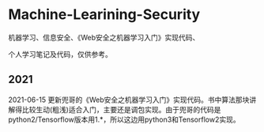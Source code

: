 # Machine-Learining-Security

机器学习、信息安全、《Web安全之机器学习入门》实现代码、

个人学习笔记及代码，仅供参考。

## 2021
2021-06-15 更新兜哥的《Web安全之机器学习入门》实现代码。书中算法那块讲解得比较生动(粗浅)适合入门，主要还是调包实现。由于兜哥的代码是python2/Tensorflow版本用1.*，所以这边用python3和Tensorflow2实现。